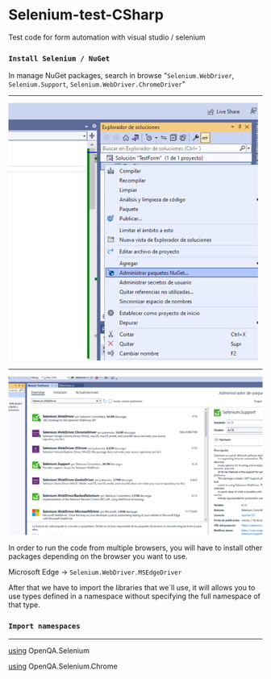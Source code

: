 # Selenium-test-CSharp
Test code for form automation with visual studio / selenium

### `Install Selenium / NuGet`
In manage NuGet packages, search in browse "`Selenium.WebDriver`, `Selenium.Support`, `Selenium.WebDriver.ChromeDriver`" 

---

<img src="Screenshots/Manage NuGet Packages.png"> 

--------
<img src="/Screenshots/Packages.png">

In order to run the code from multiple browsers, you will have to install other packages depending on the browser you want to use.

Microsoft Edge -> `Selenium.WebDriver.MSEdgeDriver`


After that we have to import the libraries that we´ll use, it will allows you to use types defined in a namespace without specifying the full namespace of that type.

### `Import namespaces`
--------

[using](https://learn.microsoft.com/es-es/dotnet/csharp/language-reference/keywords/using-directive) OpenQA.Selenium

[using](https://learn.microsoft.com/es-es/dotnet/csharp/language-reference/keywords/using-directive) OpenQA.Selenium.Chrome

